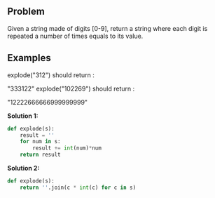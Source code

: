 ## Problem

Given a string made of digits [0-9], return a string where each digit is repeated a number of times equals to its value.

## Examples

explode("312")
should return :

"333122"
explode("102269")
should return :

"12222666666999999999"

**Solution 1:**

```python
def explode(s):
    result = ''
    for num in s:
        result += int(num)*num
    return result
```

**Solution 2:**

```python
def explode(s):
    return ''.join(c * int(c) for c in s)
```
